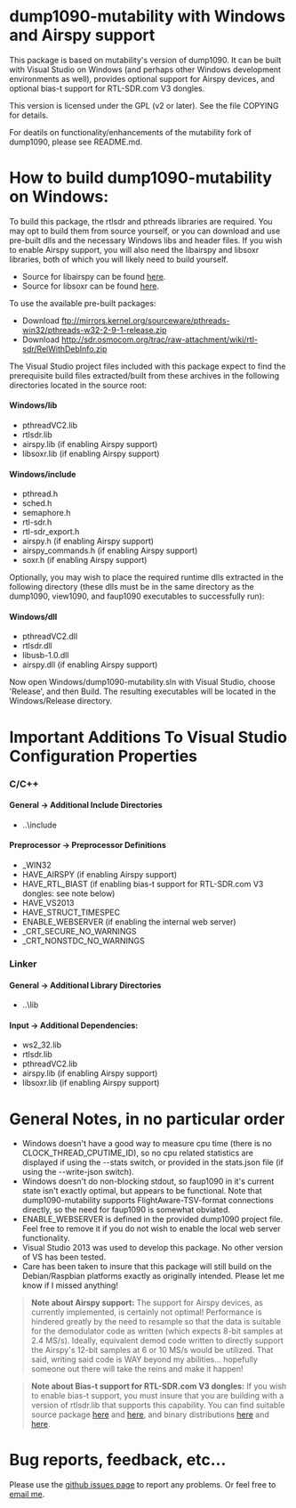 # dump1090-mutability with Windows and Airspy support

This package is based on mutability's version of dump1090. It can be built with Visual Studio on Windows (and perhaps other Windows development environments as well), provides optional support for Airspy devices, and optional bias-t support for RTL-SDR.com V3 dongles.

This version is licensed under the GPL (v2 or later).
See the file COPYING for details.

For deatils on functionality/enhancements of the mutability fork of dump1090, please see README.md.

# How to build dump1090-mutability on Windows:

To build this package, the rtlsdr and pthreads libraries are required. You may opt to build them from source yourself, or you can download and use  pre-built dlls and the necessary Windows libs and header files. If you wish to enable Airspy support, you will also need the libairspy and libsoxr libraries, both of which you will likely need to build yourself.

* Source for libairspy can be found [here](https://github.com/airspy/host).
* Source for libsoxr can be found [here](https://sourceforge.net/projects/soxr/files/).

To use the available pre-built packages:

* Download ftp://mirrors.kernel.org/sourceware/pthreads-win32/pthreads-w32-2-9-1-release.zip
* Download http://sdr.osmocom.org/trac/raw-attachment/wiki/rtl-sdr/RelWithDebInfo.zip

The Visual Studio project files included with this package expect to find the prerequisite build files extracted/built from these archives in the following directories located in the source root:

#### Windows/lib
* pthreadVC2.lib
* rtlsdr.lib
* airspy.lib         (if enabling Airspy support)
* libsoxr.lib        (if enabling Airspy support)

#### Windows/include
* pthread.h
* sched.h
* semaphore.h
* rtl-sdr.h
* rtl-sdr_export.h
* airspy.h           (if enabling Airspy support)
* airspy_commands.h  (if enabling Airspy support)
* soxr.h             (if enabling Airspy support)

Optionally, you may wish to place the required runtime dlls extracted in the following directory (these dlls must be in the same directory as the dump1090, view1090, and faup1090 executables to successfully run):

#### Windows/dll
* pthreadVC2.dll
* rtlsdr.dll
* libusb-1.0.dll
* airspy.dll         (if enabling Airspy support)

Now open Windows/dump1090-mutability.sln with Visual Studio, choose 'Release', and then Build. The resulting executables will be located in the Windows/Release directory.

# Important Additions To Visual Studio Configuration Properties

### C/C++

#### General -> Additional Include Directories
* ..\include

#### Preprocessor -> Preprocessor Definitions
* _WIN32
* HAVE_AIRSPY        (if enabling Airspy support)
* HAVE_RTL_BIAST     (if enabling bias-t support for RTL-SDR.com V3 dongles: see note below)
* HAVE_VS2013
* HAVE_STRUCT_TIMESPEC
* ENABLE_WEBSERVER   (if enabling the internal web server)
* _CRT_SECURE_NO_WARNINGS
* _CRT_NONSTDC_NO_WARNINGS

### Linker

#### General -> Additional Library Directories
* ..\lib

#### Input -> Additional Dependencies:
* ws2_32.lib
* rtlsdr.lib
* pthreadVC2.lib
* airspy.lib         (if enabling Airspy support)
* libsoxr.lib        (if enabling Airspy support)

# General Notes, in no particular order

* Windows doesn't have a good way to measure cpu time (there is no CLOCK_THREAD_CPUTIME_ID), so no cpu related statistics are displayed if using the --stats switch, or provided in the stats.json file (if using the --write-json switch).
* Windows doesn't do non-blocking stdout, so faup1090 in it's current state isn't exactly optimal, but appears to be functional. Note that dump1090-mutability supports FlightAware-TSV-format connections directly, so the need for faup1090 is somewhat obviated.
* ENABLE_WEBSERVER is defined in the provided dump1090 project file. Feel free to remove it if you do not wish to enable the local web server functionality.
* Visual Studio 2013 was used to develop this package. No other version of VS has been tested.
* Care has been taken to insure that this package will still build on the Debian/Raspbian platforms exactly as originally intended. Please let me know if I missed anything!

>**Note about Airspy support:**
 The support for Airspy devices, as currently implemented, is certainly not optimal! Performance is hindered greatly by the need to resample so that the data is suitable for the demodulator code as written (which expects 8-bit samples at 2.4 MS/s). Ideally, equivalent demod code written to directly support the Airspy's 12-bit samples at 6 or 10 MS/s would be utilized. That said, writing said code is WAY beyond my abilities... hopefully someone out there will take the reins and make it happen!
 
 >**Note about Bias-t support for RTL-SDR.com V3 dongles:**
 If you wish to enable bias-t support, you must insure that you are building with a version of rtlsdr.lib that supports this capability. You can find suitable source package [here](https://github.com/rtlsdrblog/rtl_biast) and [here](https://github.com/librtlsdr/librtlsdr/tree/master/src), and binary distributions [here](https://github.com/rtlsdrblog/rtl-sdr/releases/tag/v1.1) and [here](https://github.com/librtlsdr/librtlsdr/releases/tag/v0.7.0).
 
# Bug reports, feedback, etc...

Please use the [github issues page](https://github.com/labomb/dump1090/issues) to report any problems.
Or feel free to [email me](mailto:labomb@rochester.rr.com).

